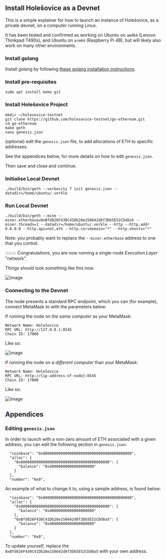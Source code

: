 ## Install Holešovice as a Devnet

This is a simple explainer for how to launch an instance of Holešovice, as a private devnet, on a computer running Linux.

It has been tested and confirmed as working on Ubuntu on `amd64` (Lenovo Thinkpad T490s), and Ubuntu on `arm64` (Raspberry Pi 4B), but will likely also work on many other environments.

### Install golang

Install golang by following [these golang installation instructions](https://go.dev/doc/install).

### Install pre-requisites

```
sudo apt install make git
```

### Install Holešovice Project

```
mkdir ~/holesovice-testnet
git clone https://github.com/holesovice-testnet/go-ethereum.git
cd go-ethereum
make geth
nano genesis.json
```

(optional) edit the `genesis.json` file, to add allocations of ETH to specific addresses.

See the appendices below, for more details on how to edit `genesis.json`.

Then save and close and continue.

### Initialise Local Devnet

```
./build/bin/geth --verbosity 7 init genesis.json --datadir=/home/ubuntu/.verkle
```

### Run Local Devnet

```
./build/bin/geth --mine --miner.etherbase=0xBfd826F430C41Db28e158642d8f3Db5E52CDd8a5 --miner.threads=1 --datadir=/home/ubuntu/.verkle --http --http.addr 0.0.0.0 --http.api=net,eth --http.corsdomain="*" --http.vhosts="*"
```

Note: you probably want to replace the `--miner.etherbase` address to one that you control.

:boom::boom::boom: Congratulations, you are now running a single-node _Execution Layer_ "network".

Things should look something like this now:

![image](https://user-images.githubusercontent.com/2212651/174289245-de828989-b5b6-46e9-a5a3-e065d230133c.png)

### Connecting to the Devnet

The node presents a standard RPC endpoint, which you can (for example), connect MetaMask to with the parameters below:

If running the node on _the same computer_ as your MetaMask:

```
Network Name: Holešovice
RPC URL: http://127.0.0.1:8545
Chain ID: 17000
```

Like so:

![image](https://user-images.githubusercontent.com/2212651/174290109-7fc52dc7-21f5-4e26-ba60-04adb7be1740.png)

If running the node on _a different computer_ than your MetaMask:

```
Network Name: Holešovice
RPC URL: http://{ip-address-of-node}:8545
Chain ID: 17000
```

Like so:

![image](https://user-images.githubusercontent.com/2212651/174290258-c57790fb-165e-433e-9ae6-67e5eac65233.png)

## Appendices

### Editing `genesis.json`

In order to launch with a non-zero amount of ETH associated with a given address, you can edit the following section in `genesis.json`:

```
  "coinbase": "0x0000000000000000000000000000000000000000",
  "alloc": {
    "0x0000000000000000000000000000000000000000": {
      "balance": "0x40000000000000000000"
    }
  },
  "number": "0x0",
```

An example of what to change it to, using a sample address, is found below:
```
  "coinbase": "0x0000000000000000000000000000000000000000",
  "alloc": {
    "0x0000000000000000000000000000000000000000": {
      "balance": "0x40000000000000000000"
    },
    "0xBfd826F430C41Db28e158642d8f3Db5E52CDd8a5": {
      "balance": "0x40000000000000000000"
    }
  },
  "number": "0x0",
```
To update yourself, replace the `0xBfd826F430C41Db28e158642d8f3Db5E52CDd8a5` with your own address.
